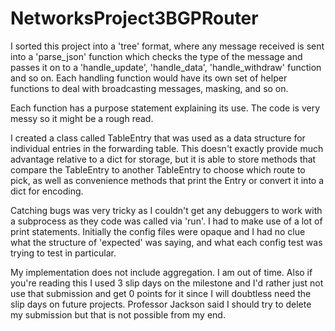# NetworksProject3BGPRouter

I sorted this project into a 'tree' format, where any message received is sent into a 'parse_json' function which checks the type of the message and passes it on to a 'handle_update', 'handle_data', 'handle_withdraw' function and so on. Each handling function would have its own set of helper functions to deal with broadcasting messages, masking, and so on.

Each function has a purpose statement explaining its use. The code is very messy so it might be a rough read.

I created a class called TableEntry that was used as a data structure for individual entries in the forwarding table. This doesn't exactly provide much advantage relative to a dict for storage, but it is able to store methods that compare the TableEntry to another TableEntry to choose which route to pick, as well as convenience methods that print the Entry or convert it into a dict for encoding.

Catching bugs was very tricky as I couldn't get any debuggers to work with a subprocess as they code was called via 'run'. I had to make use of a lot of print statements. Initially the config files were opaque and I had no clue what the structure of 'expected' was saying, and what each config test was trying to test in particular. 

My implementation does not include aggregation. I am out of time. Also if you're reading this I used 3 slip days on the milestone and I'd rather just not use that submission and get 0 points for it since I will doubtless need the slip days on future projects. Professor Jackson said I should try to delete my submission but that is not possible from my end.